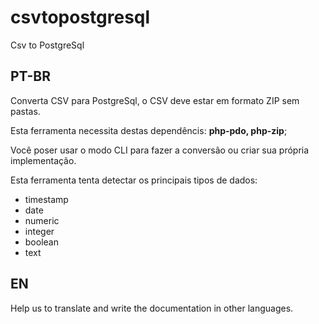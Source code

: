 # csvtopostgresql
Csv to PostgreSql

## PT-BR

Converta CSV para PostgreSql, o CSV deve estar em formato ZIP sem pastas.

Esta ferramenta necessita destas dependêncis: **php-pdo, php-zip**;

Você poser usar o modo CLI para fazer a conversão ou criar sua própria implementação.

Esta ferramenta tenta detectar os principais tipos de dados:

- timestamp
- date
- numeric
- integer
- boolean
- text

## EN

Help us to translate and write the documentation in other languages.
